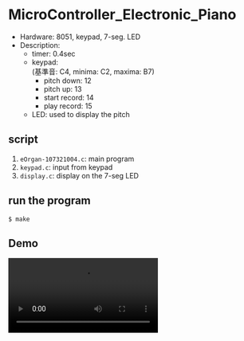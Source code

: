 # MicroController_Electronic_Piano
- Hardware: 8051, keypad, 7-seg. LED
- Description:  
	- timer: 0.4sec
	- keypad:  
		(基準音: C4, minima: C2, maxima: B7)  
		- pitch down: 12  
		- pitch up: 13  
		- start record: 14  
		- play record: 15  
	- LED: used to display the pitch

## script
1. `eOrgan-107321004.c`: main program
2. `keypad.c`: input from keypad
3. `display.c`: display on the 7-seg LED

## run the program
```
$ make
```

## Demo
![demo](https://github.com/joannhsiao/MicroController_Electronic_Piano/blob/main/demo_video.mp4)
